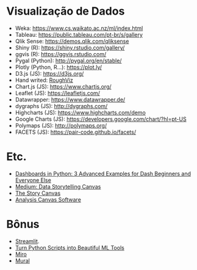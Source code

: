 # Visualização de Dados

- Weka: https://www.cs.waikato.ac.nz/ml/index.html
- Tableau: https://public.tableau.com/pt-br/s/gallery
- Qlik Sense: https://demos.qlik.com/qliksense
- Shiny (R):  https://shiny.rstudio.com/gallery/
- ggvis (R): https://ggvis.rstudio.com/
- Pygal (Python): http://pygal.org/en/stable/
- Plotly (Python, R...): https://plot.ly/
- D3.js (JS): https://d3js.org/
- Hand writed: [RoughViz](https://medium.com/better-programming/visualize-your-data-with-hand-drawn-charts-with-the-roughviz-charting-library-a3a9f3ee4f84)
- Chart.js (JS): https://www.chartjs.org/
- Leaflet (JS): https://leafletjs.com/
- Datawrapper: https://www.datawrapper.de/
- dygraphs (JS): http://dygraphs.com/
- Highcharts (JS): https://www.highcharts.com/demo
- Google Charts (JS): https://developers.google.com/chart/?hl=pt-US
- Polymaps (JS): http://polymaps.org/
- FACETS (JS): https://pair-code.github.io/facets/

# Etc.

- [Dashboards in Python: 3 Advanced Examples for Dash Beginners and Everyone Else](https://medium.com/swlh/dashboards-in-python-3-advanced-examples-for-dash-beginners-and-everyone-else-b1daf4e2ec0a)
- [Medium: Data Storytelling Canvas](https://medium.com/@stefanocarnevalli/data-storytelling-canvas-conte-a-hist%C3%B3ria-do-seus-dados-9313d786bed9)
- [The Story Canvas](https://www.digitalstorytellers.com.au/the-story-canvas/)
- [Analysis Canvas Software](https://online.visual-paradigm.com/pt/diagrams/features/analysis-canvas-software/)

# Bônus
- [Streamlit](https://streamlit.io/).
- [Turn Python Scripts into Beautiful ML Tools](https://towardsdatascience.com/coding-ml-tools-like-you-code-ml-models-ddba3357eace)
- [Miro](miro.com)
- [Mural](mural.co)
